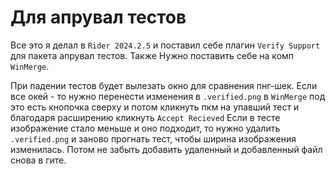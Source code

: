 ﻿# Для апрувал тестов
Все это я делал в `Rider 2024.2.5` и поставил себе плагин `Verify Support` для пакета апрувал тестов. Также Нужно поставить себе на комп `WinMerge`. 

При падении тестов будет вылезать окно для сравнения пнг-шек. Если все окей - то нужно перенести изменения в `.verified.png`
в `WinMerge` под это есть кнопочка сверху и потом кликнуть пкм на упавший тест и благодаря расширению кликнуть `Accept Recieved`
Если в тесте изображение стало меньше и оно подходит, то нужно удалить `.verified.png` и заново прогнать тест, чтобы ширина изображения изменилась.
Потом не забыть добавить удаленный и добавленный файл снова в гите.